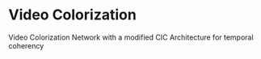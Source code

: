 # Video Colorization 
Video Colorization Network with a modified CIC Architecture for temporal coherency
